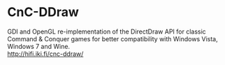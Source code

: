 # CnC-DDraw
GDI and OpenGL re-implementation of the DirectDraw API for classic Command & Conquer games for better compatibility with Windows Vista, Windows 7 and Wine.  
http://hifi.iki.fi/cnc-ddraw/
